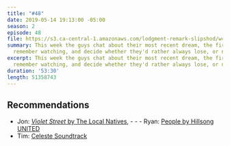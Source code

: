 ```yaml
---
title: "#48"
date: 2019-05-14 19:13:00 -05:00
season: 2
episode: 48
file: https://s3.ca-central-1.amazonaws.com/lodgment-remark-slipshod/w48.mp3
summary: This week the guys chat about their most recent dream, the first movies they
  remember watching, and decide whether they'd rather always lose, or never play.
excerpt: This week the guys chat about their most recent dream, the first movies they
  remember watching, and decide whether they'd rather always lose, or never play.
duration: '53:30'
length: 51358743
---
```



## Recommendations

- Jon: [*Violet Street* by The Local Natives](https://open.spotify.com/album/0ORZb7kyr8aaP2LpL3mhuY?si=8jiT4yPpRDKt2y8Rql504w), - - - Ryan: [People by Hillsong UNITED](https://open.spotify.com/album/2YRlXTl0heTfVc5oWmGLsg?si=IZ4TCxRrR6ahzvLJ0ROkhg)
- Tim: [Celeste Soundtrack](https://open.spotify.com/album/5OZHQ7KG8k04IOkF50fACO)
